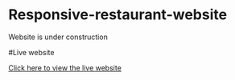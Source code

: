 # Responsive-restaurant-website

Website is under construction

#Live website

[Click here to view the live website](https://advith98.github.io/Responsive-restaurant-website/.)
